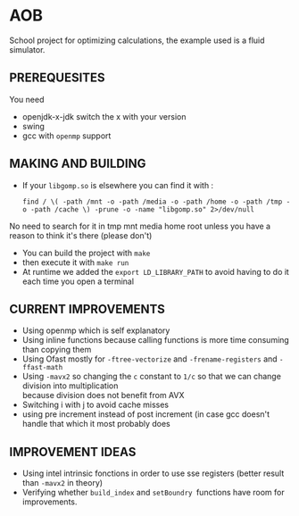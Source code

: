 # AOB

School project for optimizing calculations, the example used is a fluid simulator.

## PREREQUESITES

You need
* openjdk-x-jdk switch the x with your version 
* swing
* gcc with `openmp` support

## MAKING AND BUILDING

* If your `libgomp.so` is elsewhere you can find it with :

  ``` 
  find / \( -path /mnt -o -path /media -o -path /home -o -path /tmp -o -path /cache \) -prune -o -name "libgomp.so" 2>/dev/null 
  ``` 
  
 
 No need to search for it in tmp mnt media home root unless you have a reason to think it's there (please don't)

* You can build the project with `make`
* then execute it with `make run`
* At runtime we added the `export LD_LIBRARY_PATH` to avoid having to do it each time you open a terminal 


## CURRENT IMPROVEMENTS
* Using openmp which is self explanatory
* Using inline functions because calling functions is more time consuming than copying them
* Using Ofast mostly for `-ftree-vectorize` and `-frename-registers` and `-ffast-math`
* Using `-mavx2` so changing the `c` constant to `1/c` so that we can change division into multiplication <br> 
  because division does not benefit from AVX
* Switching i with j to avoid cache misses
* using pre increment instead of post increment (in case gcc doesn't handle that which it most probably does

## IMPROVEMENT IDEAS
* Using intel intrinsic fonctions in order to use sse registers (better result than `-mavx2` in theory)
* Verifying whether `build_index` and `setBoundry `functions have room for improvements.
